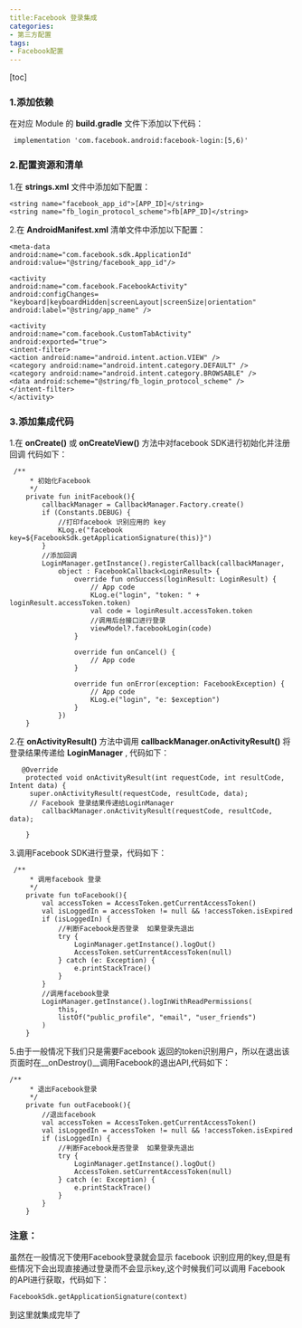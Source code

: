 ```yaml
---
title:Facebook 登录集成
categories: 
- 第三方配置
tags:
- Facebook配置
---
```

[toc]
### 1.添加依赖
在对应 Module 的 __build.gradle__ 文件下添加以下代码：
```
 implementation 'com.facebook.android:facebook-login:[5,6)'
```
### 2.配置资源和清单
1.在 __strings.xml__ 文件中添加如下配置：
>
```
<string name="facebook_app_id">[APP_ID]</string>
<string name="fb_login_protocol_scheme">fb[APP_ID]</string>

```
2.在 __AndroidManifest.xml__ 清单文件中添加以下配置：

```
<meta-data 
android:name="com.facebook.sdk.ApplicationId"
android:value="@string/facebook_app_id"/> 

<activity 
android:name="com.facebook.FacebookActivity"
android:configChanges= "keyboard|keyboardHidden|screenLayout|screenSize|orientation" 
android:label="@string/app_name" />

<activity 
android:name="com.facebook.CustomTabActivity"
android:exported="true"> 
<intent-filter> 
<action android:name="android.intent.action.VIEW" />
<category android:name="android.intent.category.DEFAULT" /> 
<category android:name="android.intent.category.BROWSABLE" />
<data android:scheme="@string/fb_login_protocol_scheme" /> 
</intent-filter>
</activity>

```
### 3.添加集成代码
1.在 __onCreate()__ 或 __onCreateView()__ 方法中对facebook SDK进行初始化并注册回调 代码如下：

```
 /**
     * 初始化Facebook
     */
    private fun initFacebook(){
        callbackManager = CallbackManager.Factory.create()
        if (Constants.DEBUG) {
            //打印facebook 识别应用的 key
            KLog.e("facebook key=${FacebookSdk.getApplicationSignature(this)}")
        }
        //添加回调
        LoginManager.getInstance().registerCallback(callbackManager,
            object : FacebookCallback<LoginResult> {
                override fun onSuccess(loginResult: LoginResult) {
                    // App code
                    KLog.e("login", "token: " + loginResult.accessToken.token)
                    val code = loginResult.accessToken.token
                    //调用后台接口进行登录
                    viewModel?.facebookLogin(code)
                }

                override fun onCancel() {
                    // App code
                }

                override fun onError(exception: FacebookException) {
                    // App code
                    KLog.e("login", "e: $exception")
                }
            })
    }

```
2.在 __onActivityResult()__ 方法中调用 __callbackManager.onActivityResult()__ 将登录结果传递给 __LoginManager__ , 代码如下：


```
   @Override
    protected void onActivityResult(int requestCode, int resultCode, Intent data) {
     super.onActivityResult(requestCode, resultCode, data);
     // Facebook 登录结果传递给LoginManager
        callbackManager.onActivityResult(requestCode, resultCode, data);
       
    }
```

3.调用Facebook SDK进行登录，代码如下：

```
 /**
     * 调用facebook 登录
     */
    private fun toFacebook(){
        val accessToken = AccessToken.getCurrentAccessToken()
        val isLoggedIn = accessToken != null && !accessToken.isExpired
        if (isLoggedIn) {
            //判断Facebook是否登录  如果登录先退出
            try {
                LoginManager.getInstance().logOut()
                AccessToken.setCurrentAccessToken(null)
            } catch (e: Exception) {
                e.printStackTrace()
            }
        }
        //调用facebook登录
        LoginManager.getInstance().logInWithReadPermissions(
            this,
            listOf("public_profile", "email", "user_friends")
        )
    }
```

5.由于一般情况下我们只是需要Facebook 返回的token识别用户，所以在退出该页面时在__onDestroy()__调用Facebook的退出API,代码如下：

```
/**
     * 退出Facebook登录
     */
    private fun outFacebook(){
        //退出facebook
        val accessToken = AccessToken.getCurrentAccessToken()
        val isLoggedIn = accessToken != null && !accessToken.isExpired
        if (isLoggedIn) {
            //判断Facebook是否登录  如果登录先退出
            try {
                LoginManager.getInstance().logOut()
                AccessToken.setCurrentAccessToken(null)
            } catch (e: Exception) {
                e.printStackTrace()
            }
        }
    }

```

### 注意：
虽然在一般情况下使用Facebook登录就会显示 facebook 识别应用的key,但是有些情况下会出现直接通过登录而不会显示key,这个时候我们可以调用 Facebook 的API进行获取，代码如下：

```
FacebookSdk.getApplicationSignature(context)
```

到这里就集成完毕了
